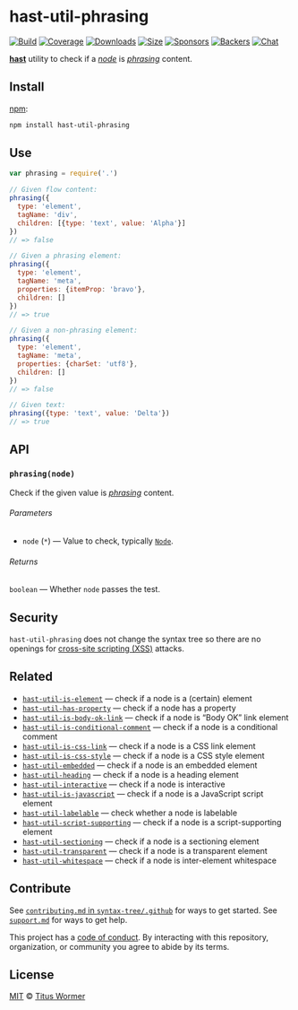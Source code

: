 # hast-util-phrasing

[![Build][build-badge]][build]
[![Coverage][coverage-badge]][coverage]
[![Downloads][downloads-badge]][downloads]
[![Size][size-badge]][size]
[![Sponsors][sponsors-badge]][collective]
[![Backers][backers-badge]][collective]
[![Chat][chat-badge]][chat]

[**hast**][hast] utility to check if a [*node*][node] is [*phrasing*][spec]
content.

## Install

[npm][]:

```sh
npm install hast-util-phrasing
```

## Use

```js
var phrasing = require('.')

// Given flow content:
phrasing({
  type: 'element',
  tagName: 'div',
  children: [{type: 'text', value: 'Alpha'}]
})
// => false

// Given a phrasing element:
phrasing({
  type: 'element',
  tagName: 'meta',
  properties: {itemProp: 'bravo'},
  children: []
})
// => true

// Given a non-phrasing element:
phrasing({
  type: 'element',
  tagName: 'meta',
  properties: {charSet: 'utf8'},
  children: []
})
// => false

// Given text:
phrasing({type: 'text', value: 'Delta'})
// => true
```

## API

### `phrasing(node)`

Check if the given value is [*phrasing*][spec] content.

###### Parameters

*   `node` (`*`) — Value to check, typically [`Node`][node].

###### Returns

`boolean` — Whether `node` passes the test.

## Security

`hast-util-phrasing` does not change the syntax tree so there are no openings
for [cross-site scripting (XSS)][xss] attacks.

## Related

*   [`hast-util-is-element`](https://github.com/syntax-tree/hast-util-is-element)
    — check if a node is a (certain) element
*   [`hast-util-has-property`](https://github.com/syntax-tree/hast-util-has-property)
    — check if a node has a property
*   [`hast-util-is-body-ok-link`](https://github.com/rehypejs/rehype-minify/tree/HEAD/packages/hast-util-is-body-ok-link)
    — check if a node is “Body OK” link element
*   [`hast-util-is-conditional-comment`](https://github.com/rehypejs/rehype-minify/tree/HEAD/packages/hast-util-is-conditional-comment)
    — check if a node is a conditional comment
*   [`hast-util-is-css-link`](https://github.com/rehypejs/rehype-minify/tree/HEAD/packages/hast-util-is-css-link)
    — check if a node is a CSS link element
*   [`hast-util-is-css-style`](https://github.com/rehypejs/rehype-minify/tree/HEAD/packages/hast-util-is-css-style)
    — check if a node is a CSS style element
*   [`hast-util-embedded`](https://github.com/syntax-tree/hast-util-embedded)
    — check if a node is an embedded element
*   [`hast-util-heading`](https://github.com/syntax-tree/hast-util-heading)
    — check if a node is a heading element
*   [`hast-util-interactive`](https://github.com/syntax-tree/hast-util-interactive)
    — check if a node is interactive
*   [`hast-util-is-javascript`](https://github.com/rehypejs/rehype-minify/tree/HEAD/packages/hast-util-is-javascript)
    — check if a node is a JavaScript script element
*   [`hast-util-labelable`](https://github.com/syntax-tree/hast-util-labelable)
    — check whether a node is labelable
*   [`hast-util-script-supporting`](https://github.com/syntax-tree/hast-util-script-supporting)
    — check if a node is a script-supporting element
*   [`hast-util-sectioning`](https://github.com/syntax-tree/hast-util-sectioning)
    — check if a node is a sectioning element
*   [`hast-util-transparent`](https://github.com/syntax-tree/hast-util-transparent)
    — check if a node is a transparent element
*   [`hast-util-whitespace`](https://github.com/syntax-tree/hast-util-whitespace)
    — check if a node is inter-element whitespace

## Contribute

See [`contributing.md` in `syntax-tree/.github`][contributing] for ways to get
started.
See [`support.md`][support] for ways to get help.

This project has a [code of conduct][coc].
By interacting with this repository, organization, or community you agree to
abide by its terms.

## License

[MIT][license] © [Titus Wormer][author]

<!-- Definitions -->

[build-badge]: https://img.shields.io/travis/syntax-tree/hast-util-phrasing.svg

[build]: https://travis-ci.org/syntax-tree/hast-util-phrasing

[coverage-badge]: https://img.shields.io/codecov/c/github/syntax-tree/hast-util-phrasing.svg

[coverage]: https://codecov.io/github/syntax-tree/hast-util-phrasing

[downloads-badge]: https://img.shields.io/npm/dm/hast-util-phrasing.svg

[downloads]: https://www.npmjs.com/package/hast-util-phrasing

[size-badge]: https://img.shields.io/bundlephobia/minzip/hast-util-phrasing.svg

[size]: https://bundlephobia.com/result?p=hast-util-phrasing

[sponsors-badge]: https://opencollective.com/unified/sponsors/badge.svg

[backers-badge]: https://opencollective.com/unified/backers/badge.svg

[collective]: https://opencollective.com/unified

[chat-badge]: https://img.shields.io/badge/chat-discussions-success.svg

[chat]: https://github.com/syntax-tree/unist/discussions

[npm]: https://docs.npmjs.com/cli/install

[license]: license

[author]: https://wooorm.com

[contributing]: https://github.com/syntax-tree/.github/blob/HEAD/contributing.md

[support]: https://github.com/syntax-tree/.github/blob/HEAD/support.md

[coc]: https://github.com/syntax-tree/.github/blob/HEAD/code-of-conduct.md

[spec]: https://html.spec.whatwg.org/#phrasing-content-2

[hast]: https://github.com/syntax-tree/hast

[node]: https://github.com/syntax-tree/hast#nodes

[xss]: https://en.wikipedia.org/wiki/Cross-site_scripting
